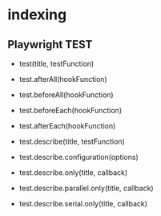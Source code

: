 # indexing  

## Playwright TEST

* test(title, testFunction)
* test.afterAll(hookFunction)
* test.beforeAll(hookFunction)
* test.beforeEach(hookFunction)
* test.afterEach(hookFunction)
* test.describe(title, testFunction)
* test.describe.configuration(options)

* test.describe.only(title, callback)
* test.describe.parallel.only(title, callback)
* test.describe.serial.only(title, callback)
